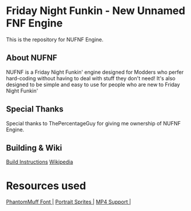 # Friday Night Funkin - New Unnamed FNF Engine

This is the repository for NUFNF Engine.

## About NUFNF
 NUFNF is a Friday Night Funkin' engine designed for Modders who perfer hard-coding without having to deal with stuff they don't need!
 It's also designed to be simple and easy to use for people who are new to Friday Night Funkin'

## Special Thanks
 Special thanks to ThePercentageGuy for giving me ownership of NUFNF Engine.

## Building & Wiki
 [Build Instructions](https://github.com/thepercentageguy/UFNF-2.0/blob/master/BUILDINSTRUCTIONS.md) [Wikipedia](https://github.com/SpunBlue/NUFNF/wiki)
 
# Resources used
 [PhantomMuff Font |](https://gamebanana.com/tools/7763)  [ Portrait Sprites |](https://gamebanana.com/mods/44223) [ MP4 Support |](https://github.com/brightfyregit/Friday-Night-Funkin-Mp4-Video-Support)
